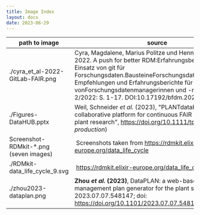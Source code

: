 ```yaml
---
title: Image Index
layout: docs
date: 2023-06-29
---
```


path to image | source | license
--- | --- | ---
./cyra_et_al-2022-GitLab-FAIR.png | Cyra, Magdalene, Marius Politze und Henning Timm. 2022. A push for better RDM:Erfahrungsbericht aus dem Einsatz von git für Forschungsdaten.BausteineForschungsdatenmanagement. Empfehlungen und Erfahrungsberichte für die Praxis vonForschungsdatenmanagerinnen und -managernNr. 2/2022: S. 1-17. DOI:10.17192/bfdm.2022.2.8435. | [CC BY 4.0](https://creativecommons.org/licenses/by/4.0/)
./Figures-DataHUB.pptx | Weil, Schneider *et al.* (2023), "PLANTdataHUB: A collaborative platform for continuous FAIR data sharing in plant research", <https://doi.org/10.1111/tpj.16474> (*in production*)
Screenshot-RDMkit-*.png (seven images) | Screenshots taken from https://rdmkit.elixir-europe.org/data_life_cycle | [CC BY 4.0](https://creativecommons.org/licenses/by/4.0/)
./RDMkit-data_life_cycle_9.svg  | https://rdmkit.elixir-europe.org/data_life_cycle | [CC BY 4.0](https://creativecommons.org/licenses/by/4.0/)
./zhou2023-dataplan.png | **Zhou *et al.* (2023)**, DataPLAN: a web-based data management plan generator for the plant sciences, bioRxiv 2023.07.07.548147; doi: https://doi.org/10.1101/2023.07.07.548147 | 
